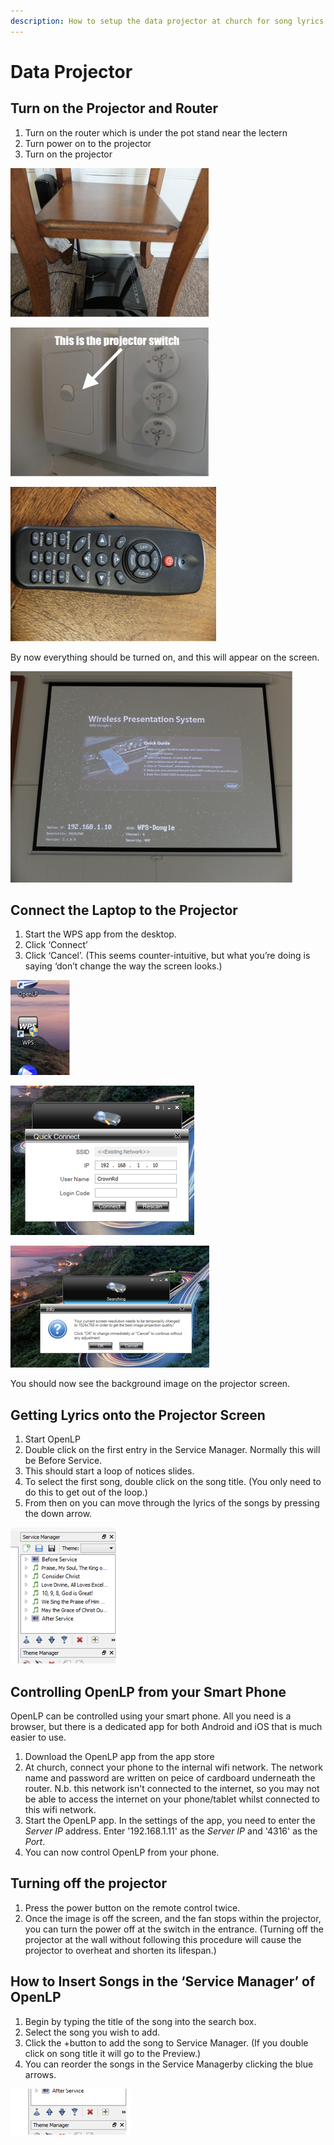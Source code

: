 ```yaml
---
description: How to setup the data projector at church for song lyrics.
---
```


# Data Projector

## Turn on the Projector and Router

1. Turn on the router which is under the pot stand near the lectern
2. Turn power on to the projector
3. Turn on the projector

![The router \(step 1\)](.gitbook/assets/rotuer.jpg)

![The data projector power point \(step 2\)](.gitbook/assets/power-point.jpg)

![Data projector remote control \(for step 3\). Press the red power button.](.gitbook/assets/dp_remote.jpg)

By now everything should be turned on, and this will appear on the screen.

![](.gitbook/assets/boot-up-screen.jpg)

## Connect the Laptop to the Projector

1. Start the WPS app from the desktop.
2. Click ‘Connect’
3. Click ‘Cancel’. \(This seems counter-intuitive, but what you’re doing is saying ‘don’t change the way the screen looks.\)

![Step 1](.gitbook/assets/wps-desktop.jpg)

![Step 2](.gitbook/assets/quick-connect.jpg)

![Step 3 \(click &apos;cancel&apos;\)](.gitbook/assets/cancel-resolution.jpg)

You should now see the background image on the projector screen.

## Getting Lyrics onto the Projector Screen

1. Start OpenLP
2. Double click on the first entry in the Service Manager. Normally this will be Before Service.
3. This should start a loop of notices slides.
4. To select the first song, double click on the song title. \(You only need to do this to get out of the loop.\)
5. From then on you can move through the lyrics of the songs by pressing the down arrow.

![Service Manager \(for Step 2\)](.gitbook/assets/service-manager.jpg)

## Controlling OpenLP from your Smart Phone

OpenLP can be controlled using your smart phone. All you need is a browser, but there is a dedicated app for both Android and iOS that is much easier to use.

1. Download the OpenLP app from the app store
2. At church, connect your phone to the internal wifi network. The network name and password are written on peice of cardboard underneath the router. N.b. this network isn't connected to the internet, so you may not be able to access the internet on your phone/tablet whilst connected to this wifi network.
3. Start the OpenLP app. In the settings of the app, you need to enter the _Server IP_ address. Enter '192.168.1.11' as the _Server IP_ and '4316' as the _Port_.
4. You can now control OpenLP from your phone.

## Turning off the projector

1. Press the power button on the remote control twice.
2. Once the image is off the screen, and the fan stops within the projector, you can turn the power off at the switch in the entrance. \(Turning off the projector at the wall without following this procedure will cause the projector to overheat and shorten its lifespan.\)

## How to Insert Songs in the ‘Service Manager’ of OpenLP

1. Begin by typing the title of the song into the search box.
2. Select the song you wish to add.
3. Click the +button to add the song to Service Manager. \(If you double click on song title it will go to the Preview.\)
4. You can reorder the songs in the Service Managerby clicking the blue arrows.

![Reorder songs using the blue up and down arrows \(Step 4\)](.gitbook/assets/reorder-songs.jpg)

